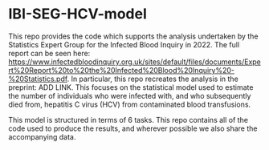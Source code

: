 # IBI-SEG-HCV-model

This repo provides the code which supports the analysis undertaken by the Statistics Expert Group for the Infected Blood Inquiry in 2022. The full report can be seen here: https://www.infectedbloodinquiry.org.uk/sites/default/files/documents/Expert%20Report%20to%20the%20Infected%20Blood%20Inquiry%20-%20Statistics.pdf. 
In particular, this repo recreates the analysis in the preprint: ADD LINK. This focuses on the statistical model used to estimate the number of individuals who were infected with, and who subsequently died from, hepatitis C virus (HCV) from contaminated blood transfusions.

This model is structured in terms of 6 tasks. This repo contains all of the code used to produce the results, and wherever possible we also share the accompanying data. 
